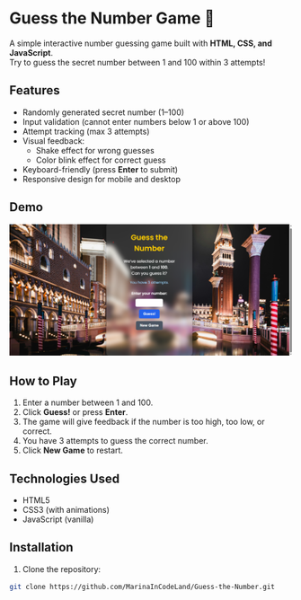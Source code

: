 # Guess the Number Game 🎯

A simple interactive number guessing game built with **HTML, CSS, and JavaScript**.  
Try to guess the secret number between 1 and 100 within 3 attempts!  

## Features

- Randomly generated secret number (1–100)
- Input validation (cannot enter numbers below 1 or above 100)
- Attempt tracking (max 3 attempts)
- Visual feedback:
  - Shake effect for wrong guesses
  - Color blink effect for correct guess
- Keyboard-friendly (press **Enter** to submit)
- Responsive design for mobile and desktop

## Demo

![Guess the Number Screenshot](images/screenshot.png)

## How to Play

1. Enter a number between 1 and 100.
2. Click **Guess!** or press **Enter**.
3. The game will give feedback if the number is too high, too low, or correct.
4. You have 3 attempts to guess the correct number.
5. Click **New Game** to restart.

## Technologies Used

- HTML5
- CSS3 (with animations)
- JavaScript (vanilla)

## Installation

1. Clone the repository:
```bash
git clone https://github.com/MarinaInCodeLand/Guess-the-Number.git

